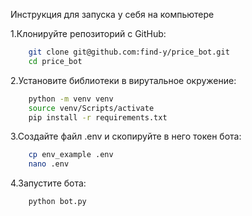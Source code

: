 Инструкция для запуска у себя на компьютере

1.Клонируйте репозиторий с GitHub:

```bash
    git clone git@github.com:find-y/price_bot.git
    cd price_bot
```

2.Установите библиотеки в вирутальное окружение:

```bash
    python -m venv venv
    source venv/Scripts/activate
    pip install -r requirements.txt
```

3.Создайте файл .env и скопируйте в него токен бота:

```bash
    cp env_example .env
    nano .env
```

4.Запустите бота:
```bash
    python bot.py
```